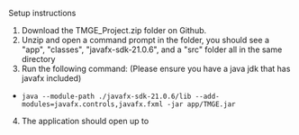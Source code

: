 Setup instructions
1. Download the TMGE_Project.zip folder on Github. 
2. Unzip and open a command prompt in the folder, you should see a "app", "classes", "javafx-sdk-21.0.6", and a "src" folder all in the same directory
3. Run the following command: (Please ensure you have a java jdk that has javafx included)
- ```java --module-path ./javafx-sdk-21.0.6/lib --add-modules=javafx.controls,javafx.fxml -jar app/TMGE.jar ```
4. The application should open up to 
